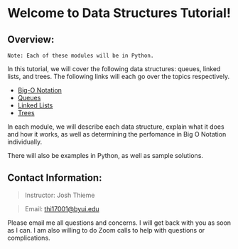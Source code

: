 # Welcome to Data Structures Tutorial!

## Overview:

`Note: Each of these modules will be in Python.` 

In this tutorial, we will cover the following data structures: queues, linked lists, and trees.
The following links will each go over the topics respectively.

* [Big-O Notation](0-performance.md)
* [Queues](1-queues.md) 
* [Linked Lists](2-linked_lists.md)
* [Trees](3-trees.md)

In each module, we will describe each data structure, explain what it does and how it works, as well as determining the perfomance in Big O Notation individually.

There will also be examples in Python, as well as sample solutions.

## Contact Information:

>Instructor: Josh Thieme

>Email: thi17001@byui.edu

Please email me all questions and concerns. I will get back with you as soon as I can.
I am also willing to do Zoom calls to help with questions or complications.